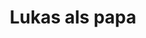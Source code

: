 ---
layout: archive
title: Lukas als papa
description: Twee (b)engeltjes van kinderen :)
permalink: /family
tag: family
---